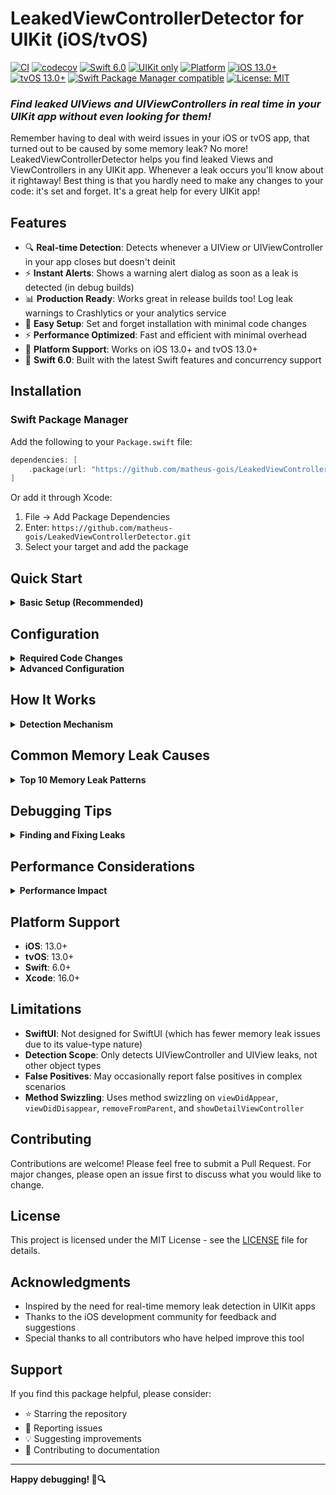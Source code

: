# LeakedViewControllerDetector for UIKit (iOS/tvOS)

[![CI](https://github.com/matheus-gois/LeakedViewControllerDetector/workflows/CI/badge.svg)](https://github.com/matheus-gois/LeakedViewControllerDetector/actions)
[![codecov](https://codecov.io/gh/maatheusgois-dd/LeakedViewControllerDetector/branch/main/graph/badge.svg)](https://codecov.io/gh/maatheusgois-dd/LeakedViewControllerDetector)
[![Swift 6.0](https://img.shields.io/badge/Swift-6.0-orange.svg)](https://swift.org)
[![UIKit only](https://img.shields.io/badge/UIKit-red)](https://developer.apple.com/documentation/uikit)
[![Platform](https://img.shields.io/badge/platform-iOS%20%7C%20tvOS-lightgrey.svg)](https://developer.apple.com/documentation/uikit)
[![iOS 13.0+](https://img.shields.io/badge/iOS-13.0%2B-blue.svg)](https://developer.apple.com/ios/)
[![tvOS 13.0+](https://img.shields.io/badge/tvOS-13.0%2B-blue.svg)](https://developer.apple.com/tvos/)
[![Swift Package Manager compatible](https://img.shields.io/badge/spm-compatible-brightgreen.svg?style=flat)](https://swift.org/package-manager)
[![License: MIT](https://img.shields.io/badge/License-MIT-yellow.svg)](https://opensource.org/licenses/MIT)


### _Find leaked UIViews and UIViewControllers in real time in your UIKit app without even looking for them!_

Remember having to deal with weird issues in your iOS or tvOS app, that turned out to be caused by some memory leak? No more! LeakedViewControllerDetector helps you find leaked Views and ViewControllers in any UIKit app. Whenever a leak occurs you'll know about it rightaway! Best thing is that you hardly need to make any changes to your code: it's set and forget. It's a great help for every UIKit app!

## Features

- 🔍 **Real-time Detection**: Detects whenever a UIView or UIViewController in your app closes but doesn't deinit
- ⚡ **Instant Alerts**: Shows a warning alert dialog as soon as a leak is detected (in debug builds)
- 📊 **Production Ready**: Works great in release builds too! Log leak warnings to Crashlytics or your analytics service
- 🚀 **Easy Setup**: Set and forget installation with minimal code changes
- ⚡ **Performance Optimized**: Fast and efficient with minimal overhead
- 📱 **Platform Support**: Works on iOS 13.0+ and tvOS 13.0+
- 🎯 **Swift 6.0**: Built with the latest Swift features and concurrency support

## Installation

### Swift Package Manager

Add the following to your `Package.swift` file:

```swift
dependencies: [
    .package(url: "https://github.com/matheus-gois/LeakedViewControllerDetector.git", from: "1.0.0")
]
```

Or add it through Xcode:
1. File → Add Package Dependencies
2. Enter: `https://github.com/matheus-gois/LeakedViewControllerDetector.git`
3. Select your target and add the package

## Quick Start

<details>
  <summary><b>Basic Setup (Recommended)</b></summary>

Add the import to your `AppDelegate`:
```swift
import LeakedViewControllerDetector
```

Add this code to `application(_:didFinishLaunchingWithOptions:)` in your `AppDelegate`:
```swift
LeakedViewControllerDetector.onDetect() { leakedViewController, leakedView, message in
    #if DEBUG
    print(message)
    return true // Show warning alert dialog
    #else
    // Log warning message to your analytics service (e.g., Crashlytics)
    // CrashlyticsLogger.log(message)
    return false // Don't show warning to users
    #endif
}
```

That's it! The leak detector is now running and will alert you of any memory leaks.
</details>

## Configuration

<details>
  <summary><b>Required Code Changes</b></summary>

Most leak detection works without changing your code. However, a few small changes might be necessary:

### 1. Replace removeFromSuperview()

Replace View's `removeFromSuperview()` with `removeFromSuperviewDetectLeaks()` when you want to ensure a view and its subviews deinitialize:

```swift
// This will warn you if the view or any of its subviews don't deinitialize
someView.removeFromSuperviewDetectLeaks()
```

**Note**: Only use this if the View is supposed to deinit after removal.

### 2. Always Call Super Methods

Ensure you always call `super` in these UIViewController methods:

```swift
override func viewDidLoad() {
    super.viewDidLoad() // Essential!
    // Your code here
}

override func viewDidAppear(_ animated: Bool) {
    super.viewDidAppear(animated) // Essential!
    // Your code here
}

override func viewDidDisappear(_ animated: Bool) {
    super.viewDidDisappear(animated) // Essential!
    // Your code here
}
```

### 3. Use removeFromParent() Instead of Array Removal

When removing ViewControllers from container arrays, use `removeFromParent()`:

```swift
// ❌ Don't do this
// navigationController?.viewControllers.remove(at: 3)

// ✅ Do this instead
navigationController?.viewControllers[3].removeFromParent()

// ✅ Same for tab bar controllers
tabBarController?.viewControllers?[3].removeFromParent()
```
</details>

<details>
  <summary><b>Advanced Configuration</b></summary>

### Custom Detection Delay

```swift
LeakedViewControllerDetector.onDetect(detectionDelay: 2.0) { leakedViewController, leakedView, message in
    // Custom delay of 2 seconds before considering something leaked
    return true
}
```

### Ignoring Specific Classes

You can ignore warnings for specific classes by returning `nil`:

```swift
LeakedViewControllerDetector.onDetect() { leakedViewController, leakedView, message in
    // Ignore specific ViewControllers
    if let leakedViewController = leakedViewController {
        if leakedViewController is UIImagePickerController { return nil }
        if leakedViewController is SomeCustomViewController { return nil }
        if type(of: leakedViewController).description().contains("Private") { return nil }
    }
    
    // Ignore specific Views
    if let leakedView = leakedView {
        if leakedView is SomeCustomView { return nil }
        if leakedView.tag == -1 { return nil }
    }
    
    #if DEBUG
    return true
    #else
    return false
    #endif
}
```

### Global Ignore Lists

You can also modify the global ignore lists:

```swift
// Add classes to ignore globally
LeakedViewControllerDetector.ignoredViewControllerClassNames.append("MyCustomViewController")
LeakedViewControllerDetector.ignoredViewClassNames.append("MyCustomView")
LeakedViewControllerDetector.ignoredWindowClassNames.append("MyCustomWindow")
```

### Production Logging Example

```swift
#if DEBUG
let detectionDelay: TimeInterval = 0.5 // Faster detection in debug
#else
let detectionDelay: TimeInterval = 2.0 // More lenient in production
#endif

LeakedViewControllerDetector.onDetect(detectionDelay: detectionDelay) { leakedViewController, leakedView, message in
    #if DEBUG
    print("🚨 Memory Leak Detected: \(message)")
    return true // Show alert in debug
    #else
    // Log to your analytics service
    Analytics.logError("MemoryLeak", parameters: ["message": message])
    
    // Or log to Crashlytics
    let error = NSError(
        domain: Bundle.main.bundleIdentifier ?? "MemoryLeak",
        code: 1001,
        userInfo: [NSLocalizedDescriptionKey: message]
    )
    Crashlytics.crashlytics().record(error: error)
    
    return false // Don't show alerts to users
    #endif
}
```
</details>

## How It Works

<details>
  <summary><b>Detection Mechanism</b></summary>

The detector works by monitoring the lifecycle of ViewControllers and Views:

```swift
override func viewDidDisappear(_ animated: Bool) {
    super.viewDidDisappear(animated)
    
    DispatchQueue.main.asyncAfter(deadline: .now() + detectionDelay) { [weak self] in
        guard let self = self else { return } // If nil, properly deinitialized
        
        // Check if ViewController should have been deallocated
        if self.view.window == nil && 
           self.parent == nil && 
           self.presentedViewController == nil && 
           (view == nil || view.superview == nil) {
            // Leak detected!
        }
    }
}
```

The actual implementation includes additional edge case handling and optimizations.
</details>

## Common Memory Leak Causes

<details>
  <summary><b>Top 10 Memory Leak Patterns</b></summary>

### 1. Strong Reference Cycles in Closures
```swift
// ❌ Creates a retain cycle
DispatchQueue.main.asyncAfter(deadline: .now() + 5) {
    print(self.title) // Strong reference to self
}

// ✅ Use weak self
DispatchQueue.main.asyncAfter(deadline: .now() + 5) { [weak self] in
    guard let self = self else { return }
    print(self.title)
}
```

### 2. NotificationCenter Observers
```swift
// ❌ Creates a retain cycle
NotificationCenter.default.addObserver(
    forName: .someNotification,
    object: nil,
    queue: nil
) { notification in
    self.handleNotification() // Strong reference
}

// ✅ Use weak self
NotificationCenter.default.addObserver(
    forName: .someNotification,
    object: nil,
    queue: nil
) { [weak self] notification in
    self?.handleNotification()
}
```

### 3. Strong Delegate References
```swift
// ❌ Strong reference
var delegate: MyDelegate?

// ✅ Weak reference
weak var delegate: MyDelegate?
```

### 4. Timer Retain Cycles
```swift
// ❌ Timer retains target strongly
Timer.scheduledTimer(timeInterval: 1.0, target: self, selector: #selector(update), userInfo: nil, repeats: true)

// ✅ Use weak reference or invalidate in deinit
private var timer: Timer?

func startTimer() {
    timer = Timer.scheduledTimer(withTimeInterval: 1.0, repeats: true) { [weak self] _ in
        self?.update()
    }
}

deinit {
    timer?.invalidate()
}
```

### 5. UIAlertController Action Cycles
```swift
// ❌ Alert retains itself
let alert = UIAlertController(title: "Test", message: nil, preferredStyle: .alert)
alert.addAction(UIAlertAction(title: "OK", style: .default) { _ in
    print(alert.title) // Retain cycle
})

// ✅ Use unowned or weak
alert.addAction(UIAlertAction(title: "OK", style: .default) { [unowned alert] _ in
    print(alert.title)
})
```

### 6. Presentation Controller Delegate Issues
```swift
// ❌ Can cause leaks in child ViewControllers
self.presentationController?.delegate = self

// ✅ Always set on the presented ViewController
self.presentingViewController?.presentedViewController?.presentationController?.delegate = self
```

### 7. Network Request Callbacks
```swift
// ❌ Network callback retains ViewController
URLSession.shared.dataTask(with: url) { data, response, error in
    DispatchQueue.main.async {
        self.updateUI(with: data) // Strong reference
    }
}.resume()

// ✅ Use weak self
URLSession.shared.dataTask(with: url) { [weak self] data, response, error in
    DispatchQueue.main.async {
        self?.updateUI(with: data)
    }
}.resume()
```

### 8. Animation Completion Blocks
```swift
// ❌ Animation retains ViewController
UIView.animate(withDuration: 1.0, animations: {
    self.view.alpha = 0
}) { _ in
    self.dismiss(animated: true) // Strong reference
}

// ✅ Use weak self
UIView.animate(withDuration: 1.0, animations: { [weak self] in
    self?.view.alpha = 0
}) { [weak self] _ in
    self?.dismiss(animated: true)
}
```

### 9. KVO Observers
```swift
// ❌ Forgetting to remove observers
override func viewDidLoad() {
    super.viewDidLoad()
    someObject.addObserver(self, forKeyPath: "property", options: .new, context: nil)
}

// ✅ Always remove in deinit
deinit {
    someObject.removeObserver(self, forKeyPath: "property")
}
```

### 10. Gesture Recognizer Targets
```swift
// ❌ Can create retain cycles
let gesture = UITapGestureRecognizer(target: self, action: #selector(handleTap))

// ✅ Remove in deinit or use weak references
deinit {
    view.gestureRecognizers?.forEach { view.removeGestureRecognizer($0) }
}
```
</details>

## Debugging Tips

<details>
  <summary><b>Finding and Fixing Leaks</b></summary>

### Using deinit for Debugging
Add `deinit` methods to track object deallocation:

```swift
class MyViewController: UIViewController {
    deinit {
        print("✅ MyViewController deallocated")
    }
}
```

### Binary Search Debugging
1. Comment out half of your `viewDidLoad` code
2. Test if the leak still occurs
3. Narrow down to the problematic code section
4. Repeat until you find the exact cause

### Memory Graph Debugger
1. Run your app in Xcode
2. Navigate to the leaked screen and back
3. Click the memory graph debugger button
4. Look for objects that should have been deallocated

### Instruments Integration
While this package focuses on ViewControllers and Views, use Instruments for comprehensive memory analysis:
1. Product → Profile
2. Choose "Leaks" instrument
3. Run your app and look for leak patterns
</details>

## Performance Considerations

<details>
  <summary><b>Performance Impact</b></summary>

- **Minimal Overhead**: The detector uses efficient weak references and delayed checks
- **Debug vs Release**: Consider using shorter delays in debug builds for faster feedback
- **Selective Monitoring**: You can disable detection in release builds if needed

```swift
#if DEBUG
LeakedViewControllerDetector.onDetect(detectionDelay: 0.5) { _, _, message in
    print(message)
    return true
}
#endif
```
</details>

## Platform Support

- **iOS**: 13.0+
- **tvOS**: 13.0+
- **Swift**: 6.0+
- **Xcode**: 16.0+

## Limitations

- **SwiftUI**: Not designed for SwiftUI (which has fewer memory leak issues due to its value-type nature)
- **Detection Scope**: Only detects UIViewController and UIView leaks, not other object types
- **False Positives**: May occasionally report false positives in complex scenarios
- **Method Swizzling**: Uses method swizzling on `viewDidAppear`, `viewDidDisappear`, `removeFromParent`, and `showDetailViewController`

## Contributing

Contributions are welcome! Please feel free to submit a Pull Request. For major changes, please open an issue first to discuss what you would like to change.

## License

This project is licensed under the MIT License - see the [LICENSE](LICENSE) file for details.

## Acknowledgments

- Inspired by the need for real-time memory leak detection in UIKit apps
- Thanks to the iOS development community for feedback and suggestions
- Special thanks to all contributors who have helped improve this tool

## Support

If you find this package helpful, please consider:
- ⭐ Starring the repository
- 🐛 Reporting issues
- 💡 Suggesting improvements
- 📖 Contributing to documentation

---

**Happy debugging! 🐛🔍**
